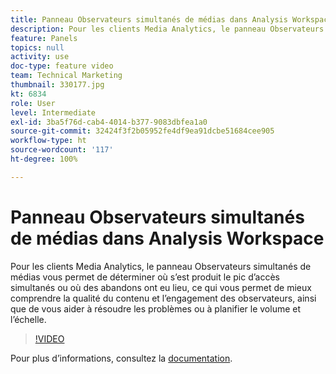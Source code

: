 ```yaml
---
title: Panneau Observateurs simultanés de médias dans Analysis Workspace
description: Pour les clients Media Analytics, le panneau Observateurs simultanés de médias vous permet de déterminer où s’est produit le pic d’accès simultanés ou où des abandons ont eu lieu, ce qui vous permet de mieux comprendre la qualité du contenu et l’engagement des observateurs, ainsi que de vous aider à résoudre les problèmes ou à planifier le volume et l’échelle.
feature: Panels
topics: null
activity: use
doc-type: feature video
team: Technical Marketing
thumbnail: 330177.jpg
kt: 6834
role: User
level: Intermediate
exl-id: 3ba5f76d-cab4-4014-b377-9083dbfea1a0
source-git-commit: 32424f3f2b05952fe4df9ea91dcbe51684cee905
workflow-type: ht
source-wordcount: '117'
ht-degree: 100%

---
```


# Panneau Observateurs simultanés de médias dans Analysis Workspace

Pour les clients Media Analytics, le panneau Observateurs simultanés de médias vous permet de déterminer où s’est produit le pic d’accès simultanés ou où des abandons ont eu lieu, ce qui vous permet de mieux comprendre la qualité du contenu et l’engagement des observateurs, ainsi que de vous aider à résoudre les problèmes ou à planifier le volume et l’échelle.

>[!VIDEO](https://video.tv.adobe.com/v/330177/?quality=12&learn=on)

Pour plus d’informations, consultez la [documentation](https://experienceleague.adobe.com/docs/analytics/analyze/analysis-workspace/panels/media-concurrent-viewers.html?lang=fr).
